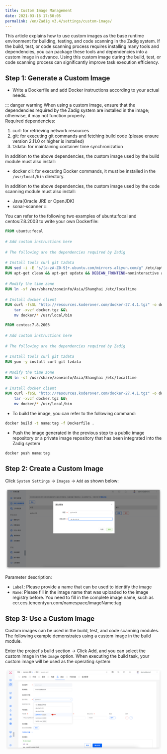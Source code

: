 ```yaml
---
title: Custom Image Management
date: 2021-03-16 17:50:05
permalink: /en/Zadig v3.4/settings/custom-image/
---
```


This article explains how to use custom images as the base runtime environment for building, testing, and code scanning in the Zadig system. If the build, test, or code scanning process requires installing many tools and dependencies, you can package these tools and dependencies into a custom image in advance. Using this custom image during the build, test, or code scanning process can significantly improve task execution efficiency.

## Step 1: Generate a Custom Image

- Write a Dockerfile and add Docker instructions according to your actual needs.

::: danger warning
When using a custom image, ensure that the dependencies required by the Zadig system are installed in the image; otherwise, it may not function properly.<br>
Required dependencies:
1. curl: for retrieving network resources
2. git: for executing git commands and fetching build code (please ensure version 2.11.0 or higher is installed)
3. tzdata: for maintaining container time synchronization

In addition to the above dependencies, the custom image used by the build module must also install:
- docker cli: for executing Docker commands, it must be installed in the `/usr/local/bin` directory.

In addition to the above dependencies, the custom image used by the code scanning module must also install:
- Java(Oracle JRE or OpenJDK)
- sonar-scanner
:::

You can refer to the following two examples of ubuntu:focal and centos:7.8.2003 to write your own Dockerfile:

```dockerfile
FROM ubuntu:focal

# Add custom instructions here

# The following are the dependencies required by Zadig

# Install tools curl git tzdata
RUN sed -i -E "s/[a-zA-Z0-9]+.ubuntu.com/mirrors.aliyun.com/g" /etc/apt/sources.list
RUN apt-get clean && apt-get update && DEBIAN_FRONTEND=noninteractive apt-get install -y curl git tzdata

# Modify the time zone
RUN ln -sf /usr/share/zoneinfo/Asia/Shanghai /etc/localtime

# Install docker client
RUN curl -fsSL "http://resources.koderover.com/docker-27.4.1.tgz" -o docker.tgz &&\
    tar -xvzf docker.tgz &&\
    mv docker/* /usr/local/bin
```

```dockerfile
FROM centos:7.8.2003

# Add custom instructions here

# The following are the dependencies required by Zadig

# Install tools curl git tzdata
RUN yum -y install curl git tzdata

# Modify the time zone
RUN ln -sf /usr/share/zoneinfo/Asia/Shanghai /etc/localtime

# Install docker client
RUN curl -fsSL "http://resources.koderover.com/docker-27.4.1.tgz" -o docker.tgz &&\
    tar -xvzf docker.tgz &&\
    mv docker/* /usr/local/bin
```

- To build the image, you can refer to the following command:

```bash
docker build -t name:tag -f Dockerfile .
```

- Push the image generated in the previous step to a public image repository or a private image repository that has been integrated into the Zadig system

```bash
docker push name:tag
```

## Step 2: Create a Custom Image

Click `System Settings` -> `Images` -> `Add` as shown below:

![Add a custom image](../../../_images/image_create.png)

Parameter description:
- `Label`: Please provide a name that can be used to identify the image
- `Name`: Please fill in the image name that was uploaded to the image registry before. You need to fill in the complete image name, such as ccr.ccs.tencentyun.com/namespace/imageName:tag

## Step 3: Use a Custom Image

Custom images can be used in the build, test, and code scanning modules. The following example demonstrates using a custom image in the build module.

Enter the project's build section -> Click Add, and you can select the custom image in the `Image` option. When executing the build task, your custom image will be used as the operating system

![Using a custom image](../../../_images/image_build_220.png)

